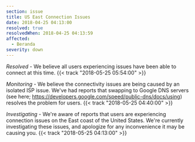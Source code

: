 ```yaml
---
section: issue
title: US East Connection Issues
date: 2018-04-25 04:13:00
resolved: true
resolvedWhen: 2018-04-25 04:13:59
affected:
  - Beranda
severity: down
---
```


*Resolved* -
We believe all users experiencing issues have been able to connect at this time. {{< track "2018-05-25 05:54:00" >}}

*Monitoring* - We believe the connectivity issues are being caused by an isolated ISP issue. We've had reports that swapping to Google DNS servers (see here; https://developers.google.com/speed/public-dns/docs/using) resolves the problem for users. {{< track "2018-05-25 04:40:00" >}}

*Investigating* - We're aware of reports that users are experiencing connection issues on the East coast of the United States. We're currently investigating these issues, and apologize for any inconvenience it may be causing you. {{< track "2018-05-25 04:13:00" >}}

